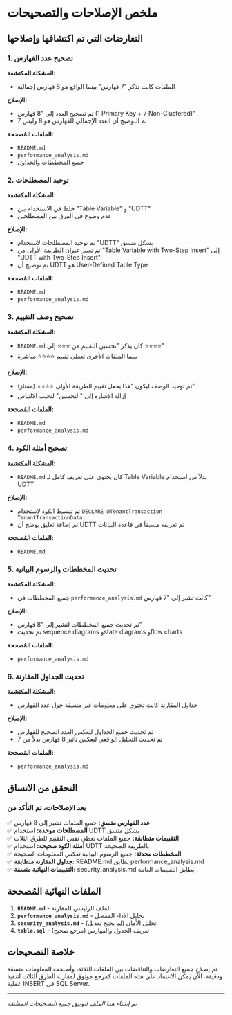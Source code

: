 # ملخص الإصلاحات والتصحيحات

## التعارضات التي تم اكتشافها وإصلاحها

### 1. **تصحيح عدد الفهارس**

**المشكلة المكتشفة:**

- الملفات كانت تذكر "7 فهارس" بينما الواقع هو 8 فهارس إجمالية

**الإصلاح:**

- تم تصحيح العدد إلى "8 فهارس (1 Primary Key + 7 Non-Clustered)"
- تم التوضيح أن العدد الإجمالي للفهارس هو 8 وليس 7

**الملفات المُصححة:**

- `README.md`
- `performance_analysis.md`
- جميع المخططات والجداول

### 2. **توحيد المصطلحات**

**المشكلة المكتشفة:**

- خلط في الاستخدام بين "Table Variable" و "UDTT"
- عدم وضوح في الفرق بين المصطلحين

**الإصلاح:**

- تم توحيد المصطلحات لاستخدام "UDTT" بشكل متسق
- تم تغيير عنوان الطريقة الأولى من "Table Variable with Two-Step Insert" إلى "UDTT with Two-Step Insert"
- تم توضيح أن UDTT هو User-Defined Table Type

**الملفات المُصححة:**

- `README.md`
- `performance_analysis.md`

### 3. **تصحيح وصف التقييم**

**المشكلة المكتشفة:**

- `README.md` كان يذكر "تحسين التقييم من ⭐⭐⭐ إلى ⭐⭐⭐⭐"
- بينما الملفات الأخرى تعطي تقييم ⭐⭐⭐⭐ مباشرة

**الإصلاح:**

- تم توحيد الوصف ليكون "هذا يجعل تقييم الطريقة الأولى ⭐⭐⭐⭐ (ممتاز)"
- إزالة الإشارة إلى "التحسين" لتجنب الالتباس

**الملفات المُصححة:**

- `README.md`
- `performance_analysis.md`

### 4. **تصحيح أمثلة الكود**

**المشكلة المكتشفة:**

- `README.md` كان يحتوي على تعريف كامل لـ Table Variable بدلاً من استخدام UDTT

**الإصلاح:**

- تم تبسيط الكود لاستخدام `DECLARE @TenantTransaction TenantTransactionData;`
- تم إضافة تعليق يوضح أن UDTT تم تعريفه مسبقاً في قاعدة البيانات

**الملفات المُصححة:**

- `README.md`

### 5. **تحديث المخططات والرسوم البيانية**

**المشكلة المكتشفة:**

- جميع المخططات في `performance_analysis.md` كانت تشير إلى "7 فهارس"

**الإصلاح:**

- تم تحديث جميع المخططات لتشير إلى "8 فهارس"
- تم تحديث sequence diagrams وstate diagrams وflow charts

**الملفات المُصححة:**

- `performance_analysis.md`

### 6. **تحديث الجداول المقارنة**

**المشكلة المكتشفة:**

- جداول المقارنة كانت تحتوي على معلومات غير متسقة حول عدد الفهارس

**الإصلاح:**

- تم تحديث جميع الجداول لتعكس العدد الصحيح للفهارس
- تم تحديث التحليل الواقعي ليعكس تأثير 8 فهارس بدلاً من 7

**الملفات المُصححة:**

- `performance_analysis.md`

## التحقق من الاتساق

### بعد الإصلاحات، تم التأكد من

✅ **عدد الفهارس متسق:** جميع الملفات تشير إلى 8 فهارس  
✅ **المصطلحات موحدة:** استخدام UDTT بشكل متسق  
✅ **التقييمات متطابقة:** جميع الملفات تعطي نفس التقييم للطرق الثلاث  
✅ **أمثلة الكود صحيحة:** استخدام UDTT بالطريقة الصحيحة  
✅ **المخططات محدثة:** جميع الرسوم البيانية تعكس المعلومات الصحيحة  
✅ **جداول المقارنة متطابقة:** README.md يطابق performance_analysis.md  
✅ **التقييمات النهائية متسقة:** security_analysis.md يطابق التقييمات العامة  

## الملفات النهائية المُصححة

1. **`README.md`** - الملف الرئيسي للمقارنة
2. **`performance_analysis.md`** - تحليل الأداء المفصل
3. **`security_analysis.md`** - تحليل الأمان (لم يحتج تعديل)
4. **`table.sql`** - تعريف الجدول والفهارس (مرجع صحيح)

## خلاصة التصحيحات

تم إصلاح جميع التعارضات والتناقضات بين الملفات الثلاثة، وأصبحت المعلومات متسقة ودقيقة. الآن يمكن الاعتماد على هذه الملفات كمرجع موثوق لمقارنة الطرق الثلاث لتنفيذ عملية INSERT في SQL Server.

---

*تم إنشاء هذا الملف لتوثيق جميع التصحيحات المطبقة*
